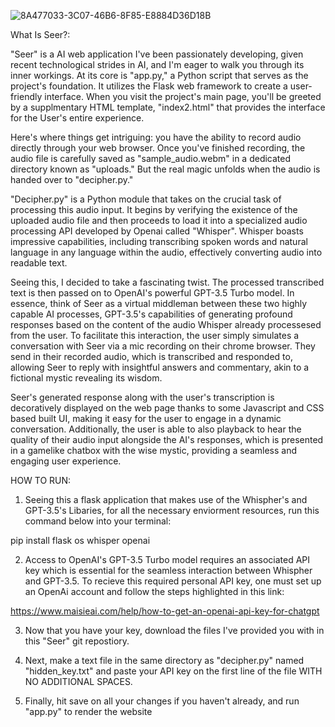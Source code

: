 

![8A477033-3C07-46B6-8F85-E8884D36D18B](https://github.com/issamohamed/Seer/assets/48192737/526cd89d-b8bb-4a03-af41-a07d37d00845)

What Is Seer?:


 "Seer" is a AI web application I've been passionately developing, given recent technological strides in AI, and I'm eager to walk you through its inner workings. At its core is "app.py," a Python script that serves as the project's foundation. It utilizes the Flask web framework to create a user-friendly interface. When you visit the project's main page, you'll be greeted by  a supplmentary HTML template, "index2.html" that provides the interface for the User's entire experience.

Here's where things get intriguing: you have the ability to record audio directly through your web browser. Once you've finished recording, the audio file is carefully saved as "sample_audio.webm" in a dedicated directory known as "uploads." But the real magic unfolds when the audio is handed over to "decipher.py."

"Decipher.py" is a Python module that takes on the crucial task of processing this audio input. It begins by verifying the existence of the uploaded audio file and then proceeds to load it into a specialized audio processing API developed by Openai called "Whisper". Whisper boasts impressive capabilities, including transcribing spoken words and natural language in any language within the audio, effectively converting audio into readable text.

Seeing this, I decided to take a fascinating twist. The processed transcribed text is then passed on to OpenAI's powerful GPT-3.5 Turbo model. In essence, think of Seer as a virtual middleman between these two highly capable AI processes, GPT-3.5's capabilities of generating profound responses based on the content of the audio Whisper already processesed from the user. To facilitate this interaction, the user simply simulates a conversation with Seer via a mic recording on their chrome browser. They send in their recorded audio, which is transcribed and responded to, allowing Seer to reply with insightful answers and commentary, akin to a fictional mystic revealing its wisdom.

Seer's generated response along with the user's transcription is decoratively displayed on the web page thanks to some Javascript and CSS based built UI, making it easy for the user to engage in a dynamic conversation. Additionally, the user is able to also playback to hear the quality of their audio input alongside the AI's responses, which is presented in a gamelike chatbox with the wise mystic, providing a seamless and engaging user experience.






HOW TO RUN:
1) Seeing this a flask application that makes use of the Whispher's and GPT-3.5's Libaries, for all the necessary enviorment resources, run this command below into your terminal:

pip install flask os whisper openai


2) Access to OpenAI's GPT-3.5 Turbo model requires an associated API key which is essential for the seamless interaction between Whispher and GPT-3.5. To recieve this required personal API key, one must set up an OpenAi account and follow the steps highlighted in this link:
  
  
https://www.maisieai.com/help/how-to-get-an-openai-api-key-for-chatgpt  




3) Now that you have your key, download the files I've provided you with in this "Seer" git repostiory.


4) Next, make a text file in the same directory as "decipher.py" named "hidden_key.txt" and paste your API key on the first line of the file WITH NO ADDITIONAL SPACES.

5) Finally, hit save on all your changes if you haven't already, and run "app.py" to render the website
